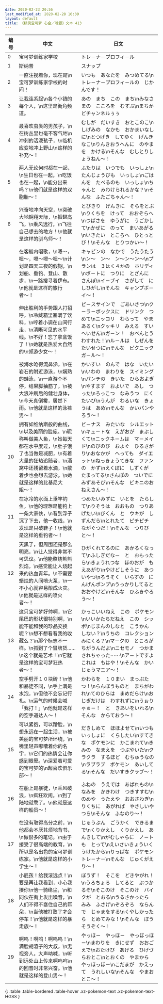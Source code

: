 ```yaml
---
date: 2020-02-23 20:56
last_modified_at: 2020-02-28 16:39
layout: default
title: 《精灵宝可梦 心金／魂银》文本 413
---
```

| 编号 | 中文 | 日文 |
| ---- | ---- | ---- |
| 0 | 宝可梦训练家学校 | トレ－ナ－プロフィ－ル |
| 1 | 斯纳普 | スナップ |
| 2 | 一直注视着你，现在是\n宝可梦训练家学校的时间！ | いつも　あなたを　みつめてる\nトレ－ナ－プロフィ－ルの　じかんです！ |
| 3 | 让我连系起\n各个小镇的每个人，\n这里是街角频道。 | あの　まち　この　まち\nみなさまの　こころを　むすぶ\nまちかどチャンネルぅぅ |
| 4 | 最喜欢虫类的男孩子，\n在树丛里也毫不客气地\n冲刺的活泼孩子，\n临机应变地冲上野山\n这样的补充〜！ | むしが　だいすき　おとこのこ\nしげみの　なかも　おかまいなしに\nとつげき　してゆく　げんきなこ\nりんきおうへんに　のやまを　かける\nそんな　むしとりしょうねん〜！ |
| 5 | 两人无论何时都在一起，\n生日也在一起，\n吃饭也在一起，\n能分出来吗？\n他们就是这样的双胞胎〜！　 | ふたりは　いつでも　いっしょ\nたんじょうびも　いっしょ\nごはんを　たべるのも　いっしょ\nちゃんと　みわけられるかな？\nそんな　ふたごちゃん〜！　 |
| 6 | 兴奋地冲向天空，\n突破大地翱翔天际，\n振翅高飞，\n乘风远行，\n飞往自己想去的地方！\n他就是这样的驯鸟师〜！ | とびきり　げんきに　そらをとぶ\nりくちを　けって　おおぞらへ\nつばさを　ゆうがに　うごかして\nかぜに　のって　まいあがる\nいきたい　ところへ　ひとっとび！\nそんな　とりつかい〜！ |
| 7 | 在客舱内唱歌，\n嗯〜，嗯〜，嗯〜嗯〜嗯〜\n计划是四天三夜的假期，\n划船、垂钓、登山、散步，\n一路搜寻着伊布。\n他就是这样的旅行者〜！　 | キャビンの　なかで　うたうたう\nン〜　ン〜　ン〜ン〜ン〜\nプランは　３はく４かの　ホリディ\nボ－トに　つりに　とざんに　さんぽ\nイ－ブイ　さがして　にしひがし\nそんな　キャンプボ－イ〜！　 |
| 8 | 伸出胜利的手势跟人打招呼，\n冷藏箱里塞满了饮料，\n哼着小调在山间行走，\n清晰可见的水平线。\n不好！忘了拿盒饭了！\n她就是热爱大自然的\n郊游少女〜！ | ピ－スサインで　ごあいさつ\nク－ラ－ボックスに　ドリンク　つめて\nニッコリ　わらって　やま　あるく\nクッキリ　みえる　すいへいせん\nガ－ン！　おべんとう　わすれた！\nル－ルは　しぜんを　たいせつに\nそんな　ピクニックガ－ル〜！ |
| 9 | 被海水呛得流鼻涕，\n在岩石的附近游泳，\n娴熟的蛙泳，\n一直游个不停，结果脚抽筋了，\n被大浪冲刷后的健壮身体，\n今天真倒霉，居然下雨。\n他就是这样的泳裤男〜！ | かいすい　のんで　はな　いたい\nいわの　まわりを　スイミング\nパンチの　きいた　ひらおよぎ\nやすまず　およいで　あし　つった\nろっこつ　なみうつ　にくたいび\nうんが　わるいな　きょうは　あめ\nそんな　かいパンやろう〜！ |
| 10 | 拥有如维纳斯般的曲线，\n以及美丽的脸庞。\n昵称叫做美人鱼，\n她每天都在水中度过，\n肚子饿了也当做是减肥，\n有着大量的狂热追随者，\n酒窝中还残留着水滴，\n散着步也会想去游泳。\n她就是这样的比基尼大姐〜！ | ビ－ナス　みたいな　シルエット　\nキュ－トな　えがおが　まぶしくて\nニックネ－ムは　マ－メイド\nのびのび　およぐ　ひるさがり\nおなかが　へっても　ダイエット\nねっきょうてきな　ファンの　かず\nえくぼに　しずくが　たまってる\nさんぽの　ついでに　みずあそび\nそんな　ビキニのおねえさん〜！ |
| 11 | 在冰冷的水面上垂竿钓鱼，\n他的理想是能钓上一条大家伙，\n看到浮子沉了下去，他一收线，\n发现是只破鞋子！\n他就是这样的垂钓者〜！ | つめたいみずに　いとを　たらして\nりそうは　おおもの　つりあげたい\nびくん　と　ウキが　しずんだら\nとれたて　ピチピチ　ながぐつだ！\nそんな　つりびと〜！ |
| 12 | 天黑了，但周围还是那么明亮，\n让人觉得非常不可思议。\n他能熬烧熊熊烈焰，\n感觉能让人烧起来的热血青年。\n不需要蜡烛的人间喷火泵，\n一不小心就容易酿成火灾。\n他就是这样的喷火者〜！ | ひがくれてるのに　あかるくなって\nふしぎだな－　と　おもったら\nきょうれつな　ほのおが　もえあがり\nやけどしそうに　あついやつ\nろうそく　いらずの　にんげんポンプ\nうっかりしてると　おおやけど\nそんな　ひふきやろう〜！ |
| 13 | 这只宝可梦好帅啊，\n它尾巴的形状很特别啊，\n能不能和我的珍品交换呢？\n想不想看看我的收藏么？\n那个标志不一样。\n抓到了个冒牌货……\n这个就是艺术！\n它就是这样的宝可梦狂热者〜！ | かっこいいねえ　この　ポケモン\nいいかたちだねえ　この　シッポ\nじまんのしなと　こうかん　しない？\nうちの　コレクション　みにくる？\nマ－クの　ところが　ちがうんだよ\nニセモノ　つかまされちゃった⋯⋯\nア－トですよ　これは　もはや！\nそんな　かいじゅうマニア〜！ |
| 14 | 空手劈开１０块砖！\n他和暴徒不同，\n手上满是水泡，\n但他不会忘记行礼。\n运气的时候会喊「我打！」\n他就是这样的空手道达人〜！ | かわらを　１０まい　まっぷたつ！\nらんぼうものと　まちがわれ\nてのひらは　まめだらけ\nおじぎだけは　わすれずに\nうぉりゃぁ－！　と　きあいをいれる\nそんな　からておう〜！ |
| 15 | 可以紧抱，可以蹭脸，\n想永远在一起生活，\n被美丽的宝可梦所环绕，\n嘴里轻声嘟囔着你的名字，\n它们的热情会让你感到眼晕。\n深爱着可爱的宝可梦的\n超喜欢俱乐部〜！ | だきしめて　ほほよせて\nいつも　いっしょに　くらしたい\nすてきな　ポケモンに　かこまれて\nきみの　なまえを　つぶやいた\nクラクラ　するほど　むちゅうなの\nラブラブ　ポケモン　あいしてる\nそんな　だいすきクラブ〜！ |
| 16 | 在船上是暴徒，\n乘风破浪，\n疯狂欢闹，\n到了陆地就乖了。\n他就是这样的船员〜！ | ふねの　うえでは　あばれもの\nなみを　かきわけ　つきすすむ\nのめや　うたえや　おおさわぎ\nりくちに　あがれば　やさしいやつら\nそんな　ふなのり〜！ |
| 17 | 在没有取得高分之前，\n他都会不厌其烦地背书，\n做很多的笔记。\n由于接受了很高端的教育，\n所以是名出色的宝可梦训练家。\n他就是这样的小学生〜！ | じゅうぶん　ごうかく　できるまで\nくりかえし　くりかえし　あんきして\nがむしゃらに　ノ－トも　とって\nえいさいきょういく　うけたから\nりっぱな　ポケモン　トレ－ナ－\nそんな　じゅくがえり〜！ |
| 18 | 小屁孩！给我滚远点！\n要是再让我看到，小心我揍你\n他一骑绝尘，\n和同伙在街上发出噪音，\n人们不得不塞住自己的耳朵，\n当他被打败了才会停车！\n他就是这样的暴走族〜！ | ぼうず！　そこを　どきやがれ！\nうろちょろ　してると　ぶつかるぞ\nそこのけ　そこのけ　バイクが　とおる\nうるさかったら　みみ　ふさげ\nぞろぞろ　ならんで　じゃまをする\nくやしかったら　とめてみな！\nそんな　ぼうそうぞく〜！ |
| 19 | 啊呜！啊呜！啊呜呜！\n满脸胡渣子的大叔，\n无视旁人，大声呐喊，\n听到远处山上传来啊呜呜\n的回音时非常兴奋。\n他就是这样的登山男〜！ | やっほ－　やっほ－　やっほっほ－\nまわりを　きにせず　おおごえで\nおたけび　あげる　ひげづらおとこ\nとおくの　やまから　やっほっほ－\nこだまが　かえって　うれしいな\nそんな　やまおとこ〜！ |
{: .table .table-bordered .table-hover .xz-pokemon-text .xz-pokemon-text-HGSS }